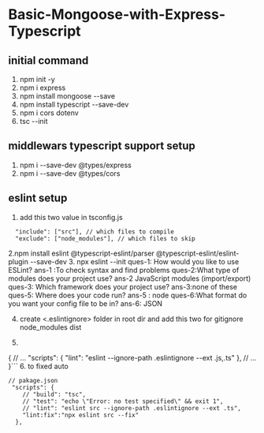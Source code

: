 # Basic-Mongoose-with-Express-Typescript

## initial command
1. npm init -y
2. npm i express
3. npm install mongoose --save
4. npm install typescript --save-dev
5. npm i cors dotenv
6. tsc --init
## middlewars typescript support setup 
1. npm i --save-dev @types/express
2. npm i --save-dev @types/cors

## eslint setup
1. add this two value in tsconfig.js
```
  "include": ["src"], // which files to compile
  "exclude": ["node_modules"], // which files to skip
```
2.npm install eslint @typescript-eslint/parser @typescript-eslint/eslint-plugin --save-dev
3. npx eslint --init
ques-1: How would you like to use ESLint?
ans-1 :To check syntax and find problems
ques-2:What type of modules does your project use?
ans-2 JavaScript modules (import/export)
ques-3: Which framework does your project use?
ans-3:none of these
ques-5: Where does your code run?
ans-5 : node
ques-6:What format do you want your config file to be in?
ans-6: JSON

4. create <.eslintignore> folder in root dir and add this two for gitignore
   node_modules
   dist
5. ```// package.json
{
  // ...
  "scripts": {
    "lint": "eslint --ignore-path .eslintignore --ext .js,.ts"
   },
  // ...
}```
6. to fixed auto 
```
// pakage.json
 "scripts": {
    // "build": "tsc",
    // "test": "echo \"Error: no test specified\" && exit 1",
    // "lint": "eslint src --ignore-path .eslintignore --ext .ts",
    "lint:fix":"npx eslint src --fix"
  },
```
